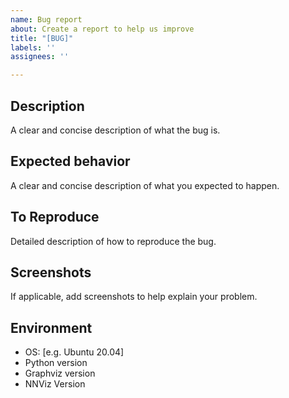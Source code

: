 ```yaml
---
name: Bug report
about: Create a report to help us improve
title: "[BUG]"
labels: ''
assignees: ''

---
```


## Description
A clear and concise description of what the bug is.

## Expected behavior
A clear and concise description of what you expected to happen.

## To Reproduce
Detailed description of how to reproduce the bug.

## Screenshots
If applicable, add screenshots to help explain your problem.

## Environment
 - OS: [e.g. Ubuntu 20.04]
 - Python version
 - Graphviz version
 - NNViz Version
